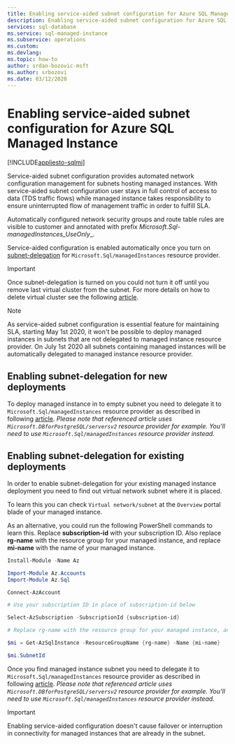 ```yaml
---
title: Enabling service-aided subnet configuration for Azure SQL Managed Instance
description: Enabling service-aided subnet configuration for Azure SQL Managed Instance
services: sql-database
ms.service: sql-managed-instance
ms.subservice: operations
ms.custom: 
ms.devlang: 
ms.topic: how-to
author: srdan-bozovic-msft
ms.author: srbozovi
ms.date: 03/12/2020
---
```

# Enabling service-aided subnet configuration for Azure SQL Managed Instance
[!INCLUDE[appliesto-sqlmi](../includes/appliesto-sqlmi.md)]

Service-aided subnet configuration provides automated network configuration management for subnets hosting managed instances. With service-aided subnet configuration user stays in full control of access to data (TDS traffic flows) while managed instance takes responsibility to ensure uninterrupted flow of management traffic in order to fulfill SLA.

Automatically configured network security groups and route table rules are visible to customer and annotated with prefix _Microsoft.Sql-managedInstances_UseOnly__.

Service-aided configuration is enabled automatically once you turn on [subnet-delegation](../../virtual-network/subnet-delegation-overview.md) for `Microsoft.Sql/managedInstances` resource provider.

> [!IMPORTANT] 
> Once subnet-delegation is turned on you could not turn it off until you remove last virtual cluster from the subnet. For more details on how to delete virtual cluster see the following [article](virtual-cluster-delete.md#delete-a-virtual-cluster-from-the-azure-portal).

> [!NOTE] 
> As service-aided subnet configuration is essential feature for maintaining SLA, starting May 1st 2020, it won't be possible to deploy managed instances in subnets that are not delegated to managed instance resource provider. On July 1st 2020 all subnets containing managed instances will be automatically delegated to managed instance resource provider. 

## Enabling subnet-delegation for new deployments
To deploy managed instance in to empty subnet you need to delegate it to `Microsoft.Sql/managedInstances` resource provider as described in following [article](../../virtual-network/manage-subnet-delegation.md). _Please note that referenced article uses `Microsoft.DBforPostgreSQL/serversv2` resource provider for example. You'll need to use `Microsoft.Sql/managedInstances` resource provider instead._

## Enabling subnet-delegation for existing deployments

In order to enable subnet-delegation for your existing managed instance deployment you need to find out virtual network subnet where it is placed. 

To learn this you can check `Virtual network/subnet` at the `Overview` portal blade of your managed instance.

As an alternative, you could run the following PowerShell commands to learn this. Replace **subscription-id** with your subscription ID. Also replace **rg-name** with the resource group for your managed instance, and replace **mi-name** with the name of your managed instance.

```powershell
Install-Module -Name Az

Import-Module Az.Accounts
Import-Module Az.Sql

Connect-AzAccount

# Use your subscription ID in place of subscription-id below

Select-AzSubscription -SubscriptionId {subscription-id}

# Replace rg-name with the resource group for your managed instance, and replace mi-name with the name of your managed instance

$mi = Get-AzSqlInstance -ResourceGroupName {rg-name} -Name {mi-name}

$mi.SubnetId
```

Once you find managed instance subnet you need to delegate it to `Microsoft.Sql/managedInstances` resource provider as described in following [article](../../virtual-network/manage-subnet-delegation.md). _Please note that referenced article uses `Microsoft.DBforPostgreSQL/serversv2` resource provider for example. You'll need to use `Microsoft.Sql/managedInstances` resource provider instead._


> [!IMPORTANT]
> Enabling service-aided configuration doesn't cause failover or interruption in connectivity for managed instances that are already in the subnet.
